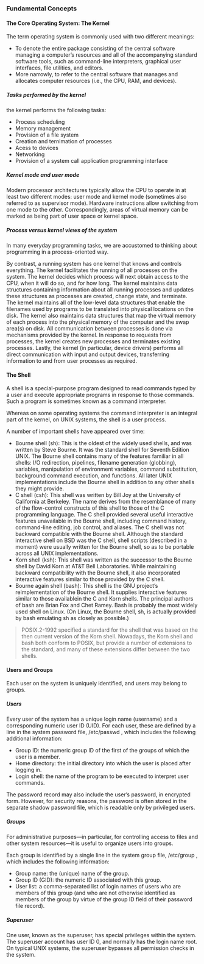 ### Fundamental Concepts

#### The Core Operating System: The Kernel

The term operating system is commonly used with two different meanings:

* To denote the entire package consisting of the central software managing a computer’s resources and all of the accompanying standard software tools, such as command-line interpreters, graphical user interfaces, file utilities, and editors.
* More narrowly, to refer to the central software that manages and allocates computer resources (i.e., the CPU, RAM, and devices).

##### Tasks performed by the kernel

the kernel performs the following tasks:

* Process scheduling
* Memory management
* Provision of a file system
* Creation and ternimation of processes
* Acess to devices
* Networking
* Provision of a system call application programming interface

##### Kernel mode and user mode

Modern processor architectures typically allow the CPU to operate in at least two different modes: user mode and kernel mode (sometimes also referred to as supervisor mode). Hardware instructions allow switching from one mode to the other. Correspondingly, areas of virtual memory can be marked as being part of user space or kernel space.

##### Process versus kernel views of the system

In many everyday programming tasks, we are accustomed to thinking about programming in a process-oriented way.

By contrast, a running system has one kernel that knows and controls everything. The kernel facilitates the running of all processes on the system. The kernel decides which process will next obtain access to the CPU, when it will do so, and for how long. The kernel maintains data structures containing information about all running processes and updates these structures as processes are created, change state, and terminate. The kernel maintains all of the low-level data structures that enable the filenames used by programs to be translated into physical locations on the disk. The kernel also maintains data structures that map the virtual memory of each process into the physical memory of the computer and the swap area(s) on disk. All communication between processes is done via mechanisms provided by the kernel. In response to requests from processes, the kernel creates new processes and terminates existing processes. Lastly, the kernel (in particular, device drivers) performs all direct communication with input and output devices, transferring information to and from user processes as required.

#### The Shell

A shell is a special-purpose program designed to read commands typed by a user and execute appropriate programs in response to those commands. Such a program is sometimes known as a command interpreter.

Whereas on some operating systems the command interpreter is an integral part of the kernel, on UNIX systems, the shell is a user process.

A number of important shells have appeared over time:

* Bourne shell (sh): This is the oldest of the widely used shells, and was written by Steve Bourne. It was the standard shell for Seventh Edition UNIX. The Bourne shell contains many of the features familiar in all shells: I/O redirection, pipelines, filename generation (globbing), variables, manipulation of environment variables, command substitution, background command execution, and functions. All later UNIX implementations include the Bourne shell in addition to any other shells they might provide.
* C shell (csh): This shell was written by Bill Joy at the University of California at Berkeley. The name derives from the resemblance of many of the flow-control constructs of this shell to those of the C  programming language. The C shell provided several useful interactive features unavailable in the Bourne shell, including command history, command-line editing, job control, and aliases. The C shell was not backward compatible with the Bourne shell. Although the standard interactive shell on BSD was the C shell, shell scripts (described in a moment) were usually written for the Bourne shell, so as to be portable across
all UNIX implementations.
* Korn shell (ksh): This shell was written as the successor to the Bourne shell by David Korn at AT&T Bell Laboratories. While maintaining backward compatibility with the Bourne shell, it also incorporated interactive features similar to those provided by the C shell.
* Bourne again shell (bash): This shell is the GNU project’s reimplementation of the Bourne shell. It supplies interactive features similar to those availablein the C and Korn shells. The principal authors of bash are Brian Fox and Chet Ramey. Bash is probably the most widely used shell on Linux. (On Linux, the Bourne shell, sh, is actually provided by bash emulating sh as closely as possible.)

>POSIX.2-1992 specified a standard for the shell that was based on the then current version of the Korn shell. Nowadays, the Korn shell and bash both conform to POSIX, but provide a number of extensions to the standard, and many of these extensions differ between the two shells.

#### Users and Groups

Each user on the system is uniquely identified, and users may belong to groups.

##### Users
Every user of the system has a unique login name (username) and a corresponding numeric user ID (UID). For each user, these are defined by a line in the system password file, /etc/passwd , which includes the following additional information:

* Group ID: the numeric group ID of the first of the groups of which the user is a member.
* Home directory: the initial directory into which the user is placed after logging in.
* Login shell: the name of the program to be executed to interpret user commands.

The password record may also include the user’s password, in encrypted form. However, for security reasons, the password is often stored in the separate shadow password file, which is readable only by privileged users.

##### Groups

For administrative purposes—in particular, for controlling access to files and other system resources—it is useful to organize users into groups.

Each group is identified by a single line in the system group file, /etc/group , which includes the following information:

* Group name: the (unique) name of the group.
* Group ID (GID): the numeric ID associated with this group.
* User list: a comma-separated list of login names of users who are members of this group (and who are not otherwise identified as members of the group by virtue of the group ID field of their password file record).

##### Superuser

One user, known as the superuser, has special privileges within the system. The superuser account has user ID 0, and normally has the login name root. On typical UNIX systems, the superuser bypasses all permission checks in the system.